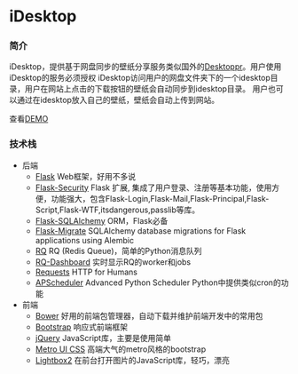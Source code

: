 iDesktop
========

### 简介
iDesktop，提供基于网盘同步的壁纸分享服务类似国外的[Desktoppr](https://www.desktoppr.co)。用户使用iDesktop的服务必须授权
iDesktop访问用户的网盘文件夹下的一个idesktop目录，用户在网站上点击的下载按钮的壁纸会自动同步到idesktop目录。
用户也可以通过在idesktop放入自己的壁纸，壁纸会自动上传到网站。

查看[DEMO](http://idesktop.sturgeon.mopaas.com/)

### 技术栈
- 后端
    - [Flask](http://flask.pocoo.org/) Web框架，好用不多说
    - [Flask-Security](http://pythonhosted.org/Flask-Security/index.html) Flask 扩展,
    集成了用户登录、注册等基本功能，使用方便，功能强大，包含Flask-Login,Flask-Mail,Flask-Principal,Flask-Script,Flask-WTF,itsdangerous,passlib等库。
    - [Flask-SQLAlchemy](http://pythonhosted.org/Flask-SQLAlchemy/) ORM，Flask必备
    - [Flask-Migrate](https://github.com/miguelgrinberg/Flask-Migrate)
    SQLAlchemy database migrations for Flask applications using Alembic
    - [RQ](http://python-rq.org/) RQ (Redis Queue)，简单的Python消息队列
    - [RQ-Dashboard](https://github.com/nvie/rq-dashboard) 实时显示RQ的worker和jobs
    - [Requests](http://docs.python-requests.org/en/latest/) HTTP for Humans
    - [APScheduler](http://pythonhosted.org/APScheduler/#advanced-python-scheduler)
    Advanced Python Scheduler Python中提供类似cron的功能
- 前端
    - [Bower](http://bower.io/) 好用的前端包管理器，自动下载并维护前端开发中的常用包
    - [Bootstrap](http://getbootstrap.com/) 响应式前端框架
    - [jQuery](http://jquery.com/) JavaScript库，主要是使用简单
    - [Metro UI CSS](http://metroui.org.ua/) 高端大气的metro风格的bootstrap
    - [Lightbox2](http://lokeshdhakar.com/projects/lightbox2/) 在前台打开图片的JavaScript库，轻巧，漂亮